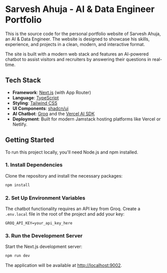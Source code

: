 # Sarvesh Ahuja - AI & Data Engineer Portfolio

This is the source code for the personal portfolio website of Sarvesh Ahuja, an AI & Data Engineer. The website is designed to showcase his skills, experience, and projects in a clean, modern, and interactive format.

The site is built with a modern web stack and features an AI-powered chatbot to assist visitors and recruiters by answering their questions in real-time.

## Tech Stack

- **Framework**: [Next.js](https://nextjs.org/) (with App Router)
- **Language**: [TypeScript](https://www.typescriptlang.org/)
- **Styling**: [Tailwind CSS](https://tailwindcss.com/)
- **UI Components**: [shadcn/ui](https://ui.shadcn.com/)
- **AI Chatbot**: [Groq](https://groq.com/) and the [Vercel AI SDK](https://sdk.vercel.ai/)
- **Deployment**: Built for modern Jamstack hosting platforms like Vercel or Netlify.

## Getting Started

To run this project locally, you'll need Node.js and npm installed.

### 1. Install Dependencies

Clone the repository and install the necessary packages:

```bash
npm install
```

### 2. Set Up Environment Variables

The chatbot functionality requires an API key from Groq. Create a `.env.local` file in the root of the project and add your key:

```
GROQ_API_KEY=your_api_key_here
```

### 3. Run the Development Server

Start the Next.js development server:

```bash
npm run dev
```

The application will be available at [http://localhost:9002](http://localhost:9002).
